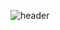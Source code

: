 ![header](https://capsule-render.vercel.app/api?type=wave&color=gradient&text=Hi%20There&height=300&fontSize=100&fontAlignY=40)
